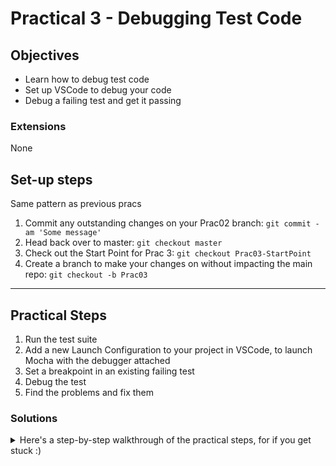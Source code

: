 # Practical 3 - Debugging Test Code

## Objectives
* Learn how to debug test code
* Set up VSCode to debug your code
* Debug a failing test and get it passing

### Extensions
None

## Set-up steps
Same pattern as previous pracs
1. Commit any outstanding changes on your Prac02 branch: `git commit -am 'Some message'`
1. Head back over to master: `git checkout master`
1. Check out the Start Point for Prac 3: `git checkout Prac03-StartPoint`
1. Create a branch to make your changes on without impacting the main repo: `git checkout -b Prac03`

---

## Practical Steps
1. Run the test suite
1. Add a new Launch Configuration to your project in VSCode, to launch Mocha with the debugger attached
1. Set a breakpoint in an existing failing test
1. Debug the test
1. Find the problems and fix them

### Solutions
<details>
<summary>
Here's a step-by-step walkthrough of the practical steps, for if you get stuck :)
</summary>
<p>

1. Run the test suite
    - `npm test`
    - Notice there are failing tests
1. Add a new Launch Configuration to your project in VSCode, to launch Mocha with the debugger attached
    - Debug Menu > Open Configurations
    - If it doesn't exist, this will create a `.vscode\launch.json` file, with a default "Launch" configuration. You might need to close a pop-up prompt to see this clearly. The default launch configuration doesn't do much right now, so delete it.
    - Press the "Add Configuration" button, bottom right
    - Select `Node.js: Mocha Tests`. Result should end up like this:
        ```javascript
        {
            "type": "node",
            "request": "launch",
            "name": "Mocha Tests",
            "program": "${workspaceFolder}/node_modules/mocha/bin/_mocha",
            "args": [
                "-u",
                "tdd",
                "--timeout",
                "999999",
                "--colors",
                "${workspaceFolder}/test"
            ],
            "internalConsoleOptions": "openOnSessionStart"
        }
        ```
1. Set a breakpoint in an existing failing test
    - Open `name-to-number-service-tests.js`
    - Set a breakpoint by clicking just to the left of the line number in the VSCode editor; a filled red circle appears
    - You can set the breakpoint either in the test code, or in the code being tested, depending on what you want to investigate
1. Debug the test
    - Open the debugging panel, (4th icon down in the left menu)
    - Ensure `Mocha Tests` is selected from the dropdown directly to the left of the green Play button
    - Press F5, or the green Play button, or Debug > Start Debugging
    - The tests will run and code execution will stop where you've set your breakpoint
    - Inspect variable values by hovering over the variable, or using the Variables panel in the left menu
    - Progress the code by pressing F10 to step to the next line, or F11 to step into a function
    - Press F5 to allow the test run to continue executing (it will stop on any subsequent breakpoints)
1. Find the problems and fix them
    - One failing test is failing due to a problem with the test code itself. The number of buckets passed to the service is `10` but should be `1`
    - One failing test is failing due to a problem with the prod code. The first condition asserting a max value for number of buckets should use a `<=`, not `<`
</p>
</details>